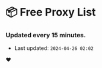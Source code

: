 # :package: Free Proxy List
### Updated every 15 minutes.

- Last updated: `2024-04-26 02:02`

:heart:
